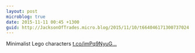 ```yaml
---
layout: post
microblog: true
date: 2015-11-11 00:45 +1300
guid: http://JacksonOfTrades.micro.blog/2015/11/10/t664046171300737024.html
---
```

Minimalist Lego characters [t.co/imPq9NyuG...](https://t.co/imPq9NyuG7)
